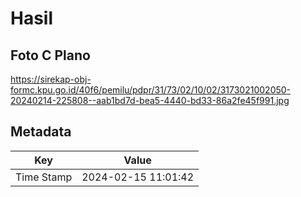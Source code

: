 # Hasil

## Foto C Plano

https://sirekap-obj-formc.kpu.go.id/40f6/pemilu/pdpr/31/73/02/10/02/3173021002050-20240214-225808--aab1bd7d-bea5-4440-bd33-86a2fe45f991.jpg


## Metadata

| Key        | Value               |
| ---------- | ------------------- |
| Time Stamp | 2024-02-15 11:01:42 |



